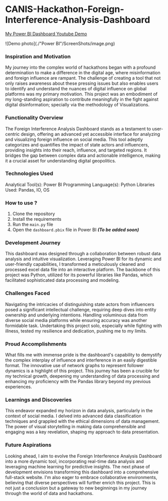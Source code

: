 # CANIS-Hackathon-Foreign-Interference-Analysis-Dashboard

[My Power BI Dashboard Youtube Demo](https://youtu.be/EJQ_PQ-CeHY)

![Demo photo](./"Power BI"/ScreenShots/image.png)

### Inspiration and Motivation
My journey into the complex world of hackathons began with a profound determination to make a difference in the digital age, where misinformation and foreign influence are rampant. The challenge of creating a tool that not only raises awareness about these pressing issues but also enables users to identify and understand the nuances of digital influence on global platforms was my primary motivation. This project was an embodiment of my long-standing aspiration to contribute meaningfully in the fight against digital disinformation; specially via the methodology of Visualizations.

### Functionality Overview
The Foreign Interference Analysis Dashboard stands as a testament to user-centric design, offering an advanced yet accessible interface for analyzing and visualizing foreign influence on social media. This tool adeptly categorizes and quantifies the impact of state actors and influencers, providing insights into their reach, influence, and targeted regions. It bridges the gap between complex data and actionable intelligence, making it a crucial asset for understanding digital geopolitics.

### Technologies Used
Analytical Tool(s): Power BI
Programming Language(s): Python
Libraries Used: Pandas, IO, OS

### How to use ?
1. Clone the repository
2. Install the requirements
3. Run the `main.py` file
4. Open the `dashboard.pbix` file in Power BI **_(To be added soon)_**

### Development Journey
This dashboard was designed through a collaboration between robust data analysis and intuitive visualization. Leveraging Power BI for its dynamic and user-friendly capabilities, I transformed a meticulously cleaned and processed excel data file into an interactive platform. The backbone of this project was Python, utilized for its powerful libraries like Pandas, which facilitated sophisticated data processing and modeling.

### Challenges Faced
Navigating the intricacies of distinguishing state actors from influencers posed a significant intellectual challenge, requiring deep dives into entity ownership and underlying intentions. Handling voluminous data from diverse social media platforms while ensuring accuracy was another formidable task. Undertaking this project solo, especially while fighting with illness, tested my resilience and dedication, pushing me to my limits.

### Proud Accomplishments
What fills me with immense pride is the dashboard's capability to demystify the complex interplay of influence and interference in an easily digestible format. The innovative use of network graphs to represent follower dynamics is a highlight of this project. This journey has been a crucible for my technical growth, deepening my understanding of data processing and enhancing my proficiency with the Pandas library beyond my previous experiences. 

### Learnings and Discoveries
This endeavor expanded my horizon in data analysis, particularly in the context of social media. I delved into advanced data classification techniques and grappled with the ethical dimensions of data management. The power of visual storytelling in making data comprehensible and engaging was a key revelation, shaping my approach to data presentation.

### Future Aspirations
Looking ahead, I aim to evolve the Foreign Interference Analysis Dashboard into a more dynamic tool, incorporating real-time data analysis and leveraging machine learning for predictive insights. The next phase of development envisions transforming this dashboard into a comprehensive full-stack website. I'm also eager to embrace collaborative environments, believing that diverse perspectives will further enrich this project. This is not just a conclusion but a gateway to new beginnings in my journey through the world of data and hackathons.
